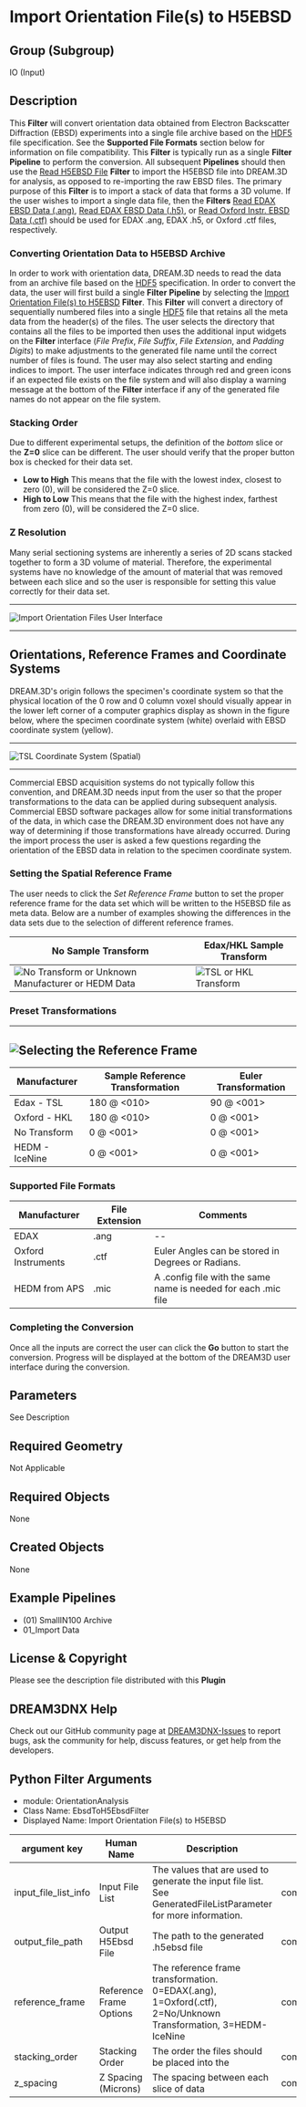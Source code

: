 # Import Orientation File(s) to H5EBSD

## Group (Subgroup) ##

IO (Input)

## Description ##

This **Filter** will convert orientation data obtained from Electron Backscatter Diffraction (EBSD) experiments into a single file archive based on the [HDF5](http://www.hdfgroup.org) file specification. See the **Supported File Formats** section below for information on file compatibility. This **Filter** is typically run as a single **Filter** **Pipeline** to perform the conversion. All subsequent **Pipelines** should then use the [Read H5EBSD File](readh5ebsd.html) **Filter** to import the H5EBSD file into DREAM.3D for analysis, as opposed to re-importing the raw EBSD files.  The primary purpose of this **Filter** is to import a stack of data that forms a 3D volume.  If the user wishes to import a single data file, then the **Filters** [Read EDAX EBSD Data (.ang)](ReadAngData.html ""), [Read EDAX EBSD Data (.h5)](ReadEdaxH5Data.html ""), or [Read Oxford Instr. EBSD Data (.ctf)](ReadCtfData.html "") should be used for EDAX .ang, EDAX .h5, or Oxford .ctf files, respectively.

### Converting Orientation Data to H5EBSD Archive ###

In order to work with orientation data, DREAM.3D needs to read the data from an archive file based on the [HDF5](http://www.hdfgroup.org) specification. In order to convert the data, the user will first build a single **Filter** **Pipeline** by selecting the [Import Orientation File(s) to H5EBSD](EbsdToH5Ebsd.html "") **Filter**. This **Filter** will convert a directory of sequentially numbered files into a single [HDF5](http://www.hdfgroup.org) file that retains all the meta data from the header(s) of the files. The user selects the directory that contains all the files to be imported then uses the additional input widgets on the **Filter** interface (_File Prefix_, _File Suffix_, _File Extension_, and _Padding Digits_) to make adjustments to the generated file name until the correct number of files is found. The user may also select starting and ending indices to import. The user interface indicates through red and green icons if an expected file exists on the file system and will also display a warning message at the bottom of the **Filter** interface if any of the generated file names do not appear on the file system.

### Stacking Order ###

Due to different experimental setups, the definition of the _bottom_ slice or the **Z=0** slice can be different. The user should verify that the proper button box is checked for their data set. 

+ **Low to High** This means that the file with the lowest index, closest to zero (0), will be considered the Z=0 slice.
+ **High to Low** This means that the file with the highest index, farthest from zero (0), will be considered the Z=0 slice.

### Z Resolution ###

Many serial sectioning systems are inherently a series of 2D scans stacked together to form a 3D volume of material. Therefore, the experimental systems have no knowledge of the amount of material that was removed between each slice and so the user is responsible for setting this value correctly for their data set.

-----

![Import Orientation Files User Interface](Images/EbsdToH5Ebsd_Image_1.png)

-----

## Orientations, Reference Frames and Coordinate Systems ##

DREAM.3D's origin follows the specimen's coordinate system so that the physical location of the 0 row and 0 column voxel should visually appear in the lower left corner of a computer graphics display as shown in the figure below, where the specimen coordinate system (white) overlaid with EBSD coordinate system (yellow).

-----

![TSL Coordinate System (Spatial)](Images/EbsdToH5Ebsd_CoordinateSystem.png)

-----

Commercial EBSD acquisition systems do not typically follow this convention, and DREAM.3D needs input from the user so that the proper transformations to the data can be applied during subsequent analysis. Commercial EBSD software packages allow for some initial transformations of the data, in which case the DREAM.3D environment does not have any way of determining if those transformations have already occurred. During the import process the user is asked a few questions regarding the orientation of the EBSD data in relation to the specimen coordinate system.

### Setting the Spatial Reference Frame ###

The user needs to click the _Set Reference Frame_ button to set the proper reference frame for the data set which will be written to the H5EBSD file as meta data. Below are a number of examples showing the differences in the data sets due to the selection of different reference frames.

| No Sample Transform | Edax/HKL Sample Transform |
|--|--|
|  ![No Transform or Unknown Manufacturer or HEDM Data](Images/EbsdToH5Ebsd_NoUnknown_HEDM_RefFrame.png) | ![TSL or HKL Transform](Images/EbsdToH5Ebsd_EDAX_HKL_RefFrame.png)  |


### Preset Transformations ###

-----
![Selecting the Reference Frame](Images/EbsdToH5Ebsd_ReferenceFrameDialog.png)
-----

| Manufacturer | Sample Reference Transformation | Euler Transformation |  
|  ------| ------| ------|  
| Edax - TSL | 180 @ <010> | 90 @ <001> |
| Oxford - HKL | 180 @ <010> | 0 @ <001> |  
| No Transform | 0 @ <001> | 0 @ <001>
| HEDM - IceNine| 0 @ <001> | 0 @ <001>

### Supported File Formats ###

| Manufacturer  | File Extension | Comments |  
|---------------|----------------|----------|  
| EDAX  | .ang | --|  
| Oxford Instruments | .ctf | Euler Angles can be stored in Degrees or Radians. |  
| HEDM from APS | .mic | A .config file with the same name is needed for each .mic file |

### Completing the Conversion ###

Once all the inputs are correct the user can click the **Go** button to start the conversion. Progress will be displayed at the bottom of the DREAM3D user interface during the conversion.

## Parameters ##

See Description

## Required Geometry ##

Not Applicable

## Required Objects ##

None

## Created Objects ##

None

## Example Pipelines ##

+ (01) SmallIN100 Archive
+ 01_Import Data

## License & Copyright ##

Please see the description file distributed with this **Plugin**

## DREAM3DNX Help

Check out our GitHub community page at [DREAM3DNX-Issues](https://github.com/BlueQuartzSoftware/DREAM3DNX-Issues) to report bugs, ask the community for help, discuss features, or get help from the developers.

## Python Filter Arguments

+ module: OrientationAnalysis
+ Class Name: EbsdToH5EbsdFilter
+ Displayed Name: Import Orientation File(s) to H5EBSD

| argument key | Human Name | Description | Parameter Type |
|--------------|------------|-------------|----------------|
| input_file_list_info | Input File List | The values that are used to generate the input file list. See GeneratedFileListParameter for more information. | complex.GeneratedFileListParameter |
| output_file_path | Output H5Ebsd File | The path to the generated .h5ebsd file | complex.FileSystemPathParameter |
| reference_frame | Reference Frame Options | The reference frame transformation. 0=EDAX(.ang), 1=Oxford(.ctf), 2=No/Unknown Transformation, 3=HEDM-IceNine | complex.ChoicesParameter |
| stacking_order | Stacking Order | The order the files should be placed into the  | complex.ChoicesParameter |
| z_spacing | Z Spacing (Microns) | The spacing between each slice of data | complex.Float32Parameter |


